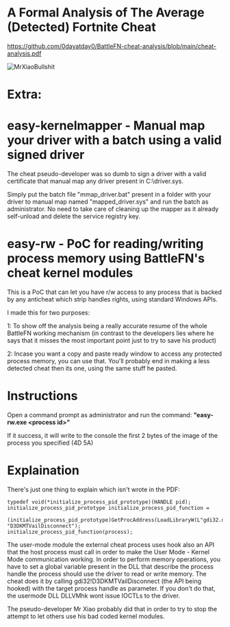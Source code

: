 # A Formal Analysis of The Average (Detected) Fortnite Cheat

https://github.com/0dayatday0/BattleFN-cheat-analysis/blob/main/cheat-analysis.pdf

![MrXiaoBullshit](https://cdn.discordapp.com/attachments/867531432179007488/906216104689541150/unknown.png)

# Extra: 

# easy-kernelmapper - Manual map your driver with a batch using a valid signed driver

The cheat pseudo-developer was so dumb to sign a driver with a valid certificate that manual map any driver present in C:\driver.sys.

Simply put the batch file "mmap_driver.bat" present in a folder with your driver to manual map named "mapped_driver.sys" and run the batch as administrator.
No need to take care of cleaning up the mapper as it already self-unload and delete the service registry key.

# easy-rw - PoC for reading/writing process memory using BattleFN's cheat kernel modules

This is a PoC that can let you have r/w access to any process that is backed by any anticheat which strip handles rights, using standard Windows APIs.

I made this for two purposes:

1: To show off the analysis being a really accurate resume of the whole BattleFN working mechanism (in contrast to the developers lies where he says that it misses the most important point just to try to save his product)

2: Incase you want a copy and paste ready window to access any protected process memory, you can use that. You'll probably end in making a less detected cheat then its one, using the same stuff he pasted. 

# Instructions

Open a command prompt as administrator and run the command:
**"easy-rw.exe \<process id\>"**

If it success, it will write to the console the first 2 bytes of the image of the process you specified (4D 5A)

# Explaination

There's just one thing to explain which isn't wrote in the PDF:

    typedef void(*initialize_process_pid_prototype)(HANDLE pid);
    initialize_process_pid_prototype initialize_process_pid_function = 
		(initialize_process_pid_prototype)GetProcAddress(LoadLibraryW(L"gdi32.dll"), "D3DKMTVailDisconnect");
    initialize_process_pid_function(process);

The user-mode module the external cheat process uses hook also an API that the host process must call in order to make the User Mode - Kernel Mode communication working.
In order to perform memory operations, you have to set a global variable present in the DLL that describe the process handle the process should use the driver to read or write memory.
The cheat does it by calling gdi32!D3DKMTVailDisconnect (the API being hooked) with the target process handle as parameter.
If you don't do that, the usermode DLL DLLVMhk wont issue IOCTLs to the driver.

The pseudo-developer Mr Xiao probably did that in order to try to stop the attempt to let others use his bad coded kernel modules.
